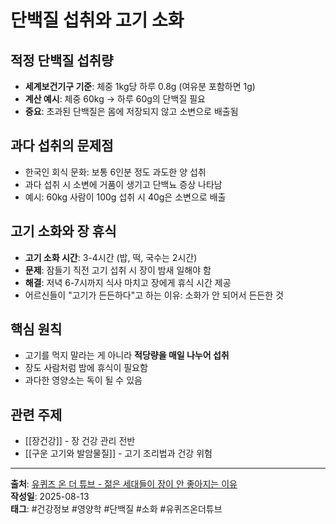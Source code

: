 # 단백질 섭취와 고기 소화

## 적정 단백질 섭취량
- **세계보건기구 기준**: 체중 1kg당 하루 0.8g (여유분 포함하면 1g)
- **계산 예시**: 체중 60kg → 하루 60g의 단백질 필요
- **중요**: 초과된 단백질은 몸에 저장되지 않고 소변으로 배출됨

## 과다 섭취의 문제점
- 한국인 회식 문화: 보통 6인분 정도 과도한 양 섭취
- 과다 섭취 시 소변에 거품이 생기고 단백뇨 증상 나타남
- 예시: 60kg 사람이 100g 섭취 시 40g은 소변으로 배출

## 고기 소화와 장 휴식
- **고기 소화 시간**: 3-4시간 (밥, 떡, 국수는 2시간)
- **문제**: 잠들기 직전 고기 섭취 시 장이 밤새 일해야 함
- **해결**: 저녁 6-7시까지 식사 마치고 장에게 휴식 시간 제공
- 어르신들이 "고기가 든든하다"고 하는 이유: 소화가 안 되어서 든든한 것

## 핵심 원칙
- 고기를 먹지 말라는 게 아니라 **적당량을 매일 나누어 섭취**
- 장도 사람처럼 밤에 휴식이 필요함
- 과다한 영양소는 독이 될 수 있음

## 관련 주제
- [[장건강]] - 장 건강 관리 전반
- [[구운 고기와 발암물질]] - 고기 조리법과 건강 위험

---
**출처**: [유퀴즈 온 더 튜브 - 젊은 세대들이 장이 안 좋아지는 이유](https://www.youtube.com/watch?v=8zBE7CKOmp0&list=WL&index=7&ab_channel=%EC%9C%A0%ED%80%B4%EC%A6%88%EC%98%A8%EB%8D%94%ED%8A%9C%EB%B8%8C)  
**작성일**: 2025-08-13  
**태그**: #건강정보 #영양학 #단백질 #소화 #유퀴즈온더튜브
